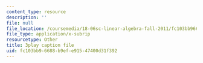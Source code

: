 ```yaml
---
content_type: resource
description: ''
file: null
file_location: /coursemedia/18-06sc-linear-algebra-fall-2011/fc103bb96688b9efe91547400d31f392_wuyAeWE3iIM.srt
file_type: application/x-subrip
resourcetype: Other
title: 3play caption file
uid: fc103bb9-6688-b9ef-e915-47400d31f392
---
```

